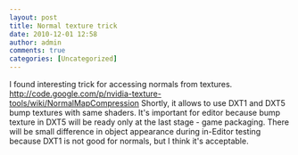 ```yaml
---
layout: post
title: Normal texture trick
date: 2010-12-01 12:58
author: admin
comments: true
categories: [Uncategorized]
---
```

I found interesting trick  for accessing normals from textures. <br />  <a href="http://code.google.com/p/nvidia-texture-tools/wiki/NormalMapCompression"> http://code.google.com/p/nvidia-texture-tools/wiki/NormalMapCompression</a> Shortly, it allows to use DXT1 and DXT5 bump textures with same shaders.   It's important for editor because  bump texture in DXT5 will be ready only  at the last stage -   game packaging. There will be small difference in object appearance during in-Editor testing because DXT1 is not good for normals, but I think it's acceptable.
